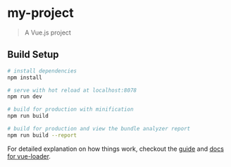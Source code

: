 # my-project
<!-- 齐倩慧添加 -->
> A Vue.js project

## Build Setup

``` bash
# install dependencies
npm install

# serve with hot reload at localhost:8078
npm run dev

# build for production with minification
npm run build

# build for production and view the bundle analyzer report
npm run build --report
```

For detailed explanation on how things work, checkout the [guide](http://vuejs-templates.github.io/webpack/) and [docs for vue-loader](http://vuejs.github.io/vue-loader).
